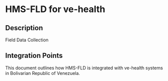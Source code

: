 # HMS-FLD for ve-health

## Description

Field Data Collection

## Integration Points

This document outlines how HMS-FLD is integrated with ve-health systems in Bolivarian Republic of Venezuela.
